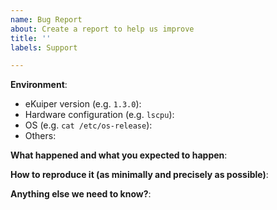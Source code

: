 ```yaml
---
name: Bug Report
about: Create a report to help us improve
title: ''
labels: Support

---
```


<!-- Please use this template while reporting a bug and provide as much info as possible. Thanks!-->
<!-- 请使用英文描述问题 -->

**Environment**:

- eKuiper version (e.g. `1.3.0`): 
- Hardware configuration (e.g. `lscpu`):
- OS (e.g. `cat /etc/os-release`):
- Others:

**What happened and what you expected to happen**:

**How to reproduce it (as minimally and precisely as possible)**:

**Anything else we need to know?**:
